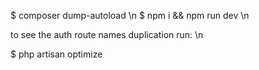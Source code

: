 $ composer dump-autoload \n
$ npm i && npm run dev \n


to see the auth route names duplication run: \n

   $ php artisan optimize
   
